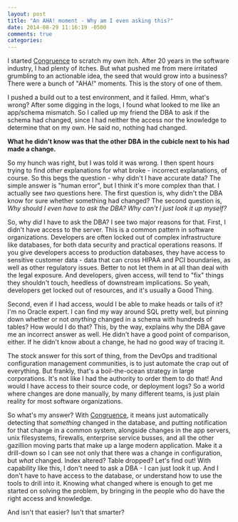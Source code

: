 ```yaml
---
layout: post
title: "An AHA! moment - Why am I even asking this?"
date: 2014-08-29 11:16:19 -0500
comments: true
categories: 
---
```

I started [Congruence](http://congruence.io) to scratch my own itch. After 20 years in the software industry, I had plenty of itches. But what pushed me from mere irritated grumbling to an actionable idea, the seed that would grow into a business? There were a bunch of "AHA!" moments. This is the story of one of them.

I pushed a build out to a test environment, and it failed. Hmm, what's wrong? After some digging in the logs, I found what looked to me like an app/schema mismatch. So I called up my friend the DBA to ask if the schema had changed, since I had neither the access nor the knowledge to determine that on my own. He said no, nothing had changed. 

**What he didn't know was that the other DBA in the cubicle next to his had made a change.**

So my hunch was right, but I was told it was wrong. I then spent hours trying to find *other* explanations for what broke - incorrect explanations, of course. So this begs the question - why didn't I have accurate data? The simple answer is "human error", but I think it's more complex than that. I actually see *two* questions here. The first question is, why didn't the DBA know for sure whether something had changed? The second question is, *Why should I even have to ask the DBA? Why can't I just look it up myself?*

So, why *did* I have to ask the DBA? I see two major reasons for that. First, I didn't have access to the server. This is a common pattern in software organizations. Developers are often locked out of complex infrastructure like databases, for both data security and practical operations reasons. If you give developers access to production databases, they have access to sensitive customer data - data that can cross HIPAA and PCI boundaries, as well as other regulatory issues. Better to not let them in at all than deal with the legal exposure. And developers, given access, will tend to "fix" things they shouldn't touch, heedless of downstream implications. So yeah, developers get locked out of resources, and it's usually a Good Thing. 

Second, even if I had access, would I be able to make heads or tails of it? I'm no Oracle expert. I can find my way around SQL pretty well, but pinning down whether or not *anything* changed in a schema with hundreds of tables? How would I do that? This, by the way, explains why the DBA gave me an incorrect answer as well. He didn't have a good point of comparison, either. If he didn't know about a change, he had no good way of tracing it. 

The stock answer for this sort of thing, from the DevOps and traditional configuration management communities, is to just automate the crap out of everything. But frankly, that's a boil-the-ocean strategy in large corporations. It's not like I had the authority to order them to do that! And would I have access to their source code, or deployment logs? So a world where changes are done manually, by many different teams, is just plain reality for most software organizations. 

So what's my answer? With [Congruence](http://congruence.io), it means just automatically detecting that *something* changed in the database, and putting notification for that change in a common system, alongside changes in the app servers, unix filesystems, firewalls, enterprise service busses, and all the other gazillion moving parts that make up a large modern application. Make it a drill-down so I can see not only that there was a change in configuration, but *what* changed. Index altered? Table dropped? Let's find out! With capability like this, I don't need to ask a DBA - I can just look it up. And I don't have to have access to the database, or understand how to use the tools to drill into it. Knowing what changed where is enough to get me started on solving the problem, by bringing in the people who do have the right access and knowledge. 

And isn't that easier? Isn't that smarter? 
